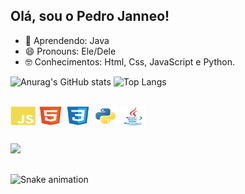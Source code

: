 ## Olá, sou o Pedro Janneo!

- 🌱 Aprendendo: Java
- 😄 Pronouns: Ele/Dele
- 🤓 Conhecimentos: Html, Css, JavaScript e Python.


![Anurag's GitHub stats](https://github-readme-stats.vercel.app/api?username=PedroJanneo&show_icons=true&bg_color=00000000)
![Top Langs](https://github-readme-stats.vercel.app/api/top-langs/?username=PedroJanneo&layout=compact&bg_color=00000000)

<div style="display: inline_block"><br>
  <img align="center" alt="Peu-Js" height="30" width="40" src="https://raw.githubusercontent.com/devicons/devicon/master/icons/javascript/javascript-plain.svg">
  <img align="center" alt="Peu-HTML" height="30" width="40" src="https://raw.githubusercontent.com/devicons/devicon/master/icons/html5/html5-original.svg">
  <img align="center" alt="Peu-CSS" height="30" width="40" src="https://raw.githubusercontent.com/devicons/devicon/master/icons/css3/css3-original.svg">
  <img align="center" alt="Peu-Python" height="30" width="40" src="https://raw.githubusercontent.com/devicons/devicon/master/icons/python/python-original.svg">
  <img align="center" alt="Peu-Java" height="30" width="40" src="https://raw.githubusercontent.com/devicons/devicon/master/icons/java/java-original.svg">
</div>

 ##
 
<div>
<a href="https://www.linkedin.com/in/pedrohenriquejanneo" target="_blank"><img src="https://img.shields.io/badge/-LinkedIn-%230077B5?style=for-the-badge&logo=linkedin&logoColor=white" target="_blank"></a>  
  
</div>

##

![Snake animation](https://github.com/PedroJanneo/PedroJanneo/blob/output/github-contribution-grid-snale.svg)
